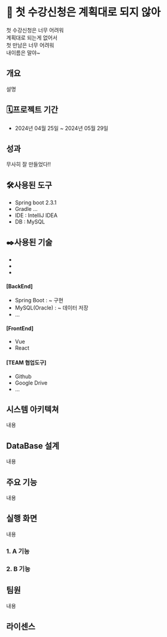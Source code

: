 # 📖 첫 수강신청은 계획대로 되지 않아
 첫 수강신청은 너무 어려워 <br/>
 계획대로 되는게 없어서<br/>
 첫 만남은 너무 어려워<br/>
 내이름은 말야~ <br/>

## 개요
설명

## 🗓️프로젝트 기간
* 2024년 04월 25일 ~ 2024년 05월 29일

## 성과
무사히 잘 만들었다!!

## 🛠️사용된 도구
* Spring boot 2.3.1
* Gradle ...
* IDE : IntelliJ IDEA
* DB : MySQL

## ✒️사용된 기술
* 
*
*
#### [BackEnd]
 * Spring Boot : ~ 구현
 * MySQL(Oracle) : ~ 데이터 저장
 * ...

#### [FrontEnd]
 * Vue
 * React

#### [TEAM 협업도구]
 * Github
 * Google Drive
 * ...

## 시스템 아키텍쳐
내용



## DataBase 설계
내용
## 주요 기능
내용
## 실행 화면
내용
### 1. A 기능
### 2. B 기능


## 팀원
내용

## 라이센스
